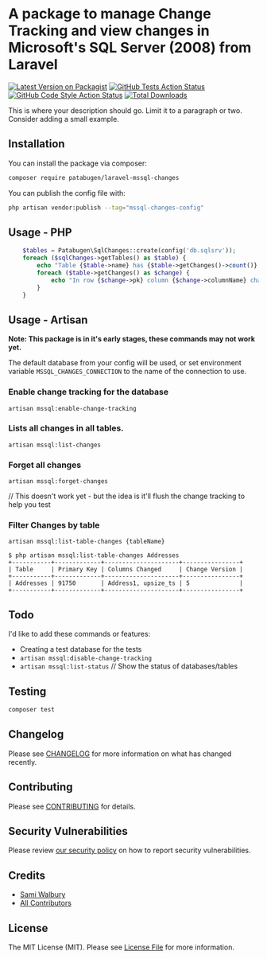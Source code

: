 # A package to manage Change Tracking and view changes in Microsoft's SQL Server (2008) from Laravel

[![Latest Version on Packagist](https://img.shields.io/packagist/v/patabugen/laravel-mssql-changes.svg?style=flat-square)](https://packagist.org/packages/patabugen/laravel-mssql-changes)
[![GitHub Tests Action Status](https://img.shields.io/github/workflow/status/patabugen/laravel-mssql-changes/run-tests?label=tests)](https://github.com/patabugen/laravel-mssql-changes/actions?query=workflow%3Arun-tests+branch%3Amain)
[![GitHub Code Style Action Status](https://img.shields.io/github/workflow/status/patabugen/laravel-mssql-changes/Fix%20PHP%20code%20style%20issues?label=code%20style)](https://github.com/patabugen/laravel-mssql-changes/actions?query=workflow%3A"Fix+PHP+code+style+issues"+branch%3Amain)
[![Total Downloads](https://img.shields.io/packagist/dt/patabugen/laravel-mssql-changes.svg?style=flat-square)](https://packagist.org/packages/patabugen/laravel-mssql-changes)

This is where your description should go. Limit it to a paragraph or two. Consider adding a small example.

## Installation

You can install the package via composer:

```bash
composer require patabugen/laravel-mssql-changes
```

You can publish the config file with:

```bash
php artisan vendor:publish --tag="mssql-changes-config"
```

## Usage - PHP
```php
    $tables = Patabugen\SqlChanges::create(config('db.sqlsrv'));
    foreach ($sqlChanges->getTables() as $table) {
        echo "Table {$table->name} has {$table->getChanges()->count()} Changes";
        foreach ($table->getChanges() as $change) {
            echo "In row {$change->pk} column {$change->columnName} changed to {$change->newValue}";
        }
    }
```

## Usage - Artisan

__Note: This package is in it's early stages, these commands may not work yet.__

The default database from your config will be used, or set environment variable `MSSQL_CHANGES_CONNECTION` to the name of the connection to use.

### Enable change tracking for the database
`artisan mssql:enable-change-tracking`

### Lists all changes in all tables.
`artisan mssql:list-changes`

### Forget all changes
`artisan mssql:forget-changes`

// This doesn't work yet - but the idea is it'll flush the change tracking to help you test

### Filter Changes by table
`artisan mssql:list-table-changes {tableName}`

```shell
$ php artisan mssql:list-table-changes Addresses
+-----------+-------------+---------------------+----------------+
| Table     | Primary Key | Columns Changed     | Change Version |
+-----------+-------------+---------------------+----------------+
| Addresses | 91750       | Address1, upsize_ts | 5              |
+-----------+-------------+---------------------+----------------+
```

## Todo
I'd like to add these commands or features:

 - Creating a test database for the tests
 - `artisan mssql:disable-change-tracking`
 - `artisan mssql:list-status` // Show the status of databases/tables

## Testing

```bash
composer test
```

## Changelog

Please see [CHANGELOG](CHANGELOG.md) for more information on what has changed recently.

## Contributing

Please see [CONTRIBUTING](CONTRIBUTING.md) for details.

## Security Vulnerabilities

Please review [our security policy](../../security/policy) on how to report security vulnerabilities.

## Credits

- [Sami Walbury](https://github.com/Patabugen)
- [All Contributors](../../contributors)

## License

The MIT License (MIT). Please see [License File](LICENSE.md) for more information.

